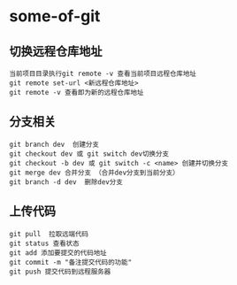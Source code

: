 # some-of-git
## 切换远程仓库地址
    当前项目目录执行git remote -v 查看当前项目远程仓库地址  
    git remote set-url <新远程仓库地址>  
    git remote -v 查看即为新的远程仓库地址
## 分支相关
    git branch dev  创建分支  
    git checkout dev 或 git switch dev切换分支
    git checkout -b dev 或 git switch -c <name> 创建并切换分支
    git merge dev 合并分支 （合并dev分支到当前分支）  
    git branch -d dev  删除dev分支
## 上传代码
    git pull  拉取远端代码
    git status 查看状态  
    git add 添加要提交的代码地址  
    git commit -m "备注提交代码的功能"  
    git push 提交代码到远程服务器
  
  

